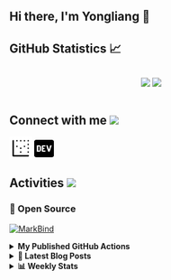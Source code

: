 ## Hi there, I'm Yongliang 👋 

## GitHub Statistics :chart_with_upwards_trend:
<div align="center">
<div style="display: flex; align-items: center; justify-content: center;">

[![](https://github-readme-stats.vercel.app/api?username=tlylt&show_icons=true&theme=tokyonight&hide_border=true&locale=en)](https://github.com/tlylt)
[![](https://github-readme-streak-stats.herokuapp.com/?user=tlylt&theme=tokyonight&hide_border=true)](https://github.com/tlylt)
</div>
</div>

## Connect with me <img src="https://media.giphy.com/media/iY8CRBdQXODJSCERIr/giphy.gif" width="30px">

<a href="https://www.yongliangliu.com/" target="_blank"><img align="center" src="static/site-icon.png" alt="yongliangliu.com" height="40" width="40" /></a>
<a href="https://dev.to/tlylt" target="_blank"><img align="center" src="static/dev-badge.svg" alt="dev.to/tlylt" height="35" width="35" /></a>

## Activities <img src="https://media.giphy.com/media/WUlplcMpOCEmTGBtBW/giphy.gif" width="30">

### 🔭 Open Source

[![MarkBind](https://github-readme-stats.vercel.app/api/pin/?username=markbind&repo=markbind)](https://github.com/MarkBind/markbind)

<details>
<summary> <b> My Published GitHub Actions </b> </summary>

[![install-graphviz](https://github-readme-stats.vercel.app/api/pin/?username=tlylt&repo=install-graphviz)](https://github.com/tlylt/install-graphviz)

[![reposense-action](https://github-readme-stats.vercel.app/api/pin/?username=tlylt&repo=reposense-action)](https://github.com/tlylt/reposense-action)

[![markbin-action](https://github-readme-stats.vercel.app/api/pin/?username=markbind&repo=markbind-action)](https://github.com/MarkBind/markbind-action)

</details>

<details>
<summary> <b>📕 Latest Blog Posts</b> </summary>

<!-- BLOG-POST-LIST:START -->
- [Intermediate GitHub CI Workflow Walk Through](https://www.yongliangliu.com/blog/intermediate-github-ci-workflow-walk-through/)
- [RooFind](https://www.yongliangliu.com/blog/roofind/)
- [Prove that the problem of determining whether a graph is connected is evasive](https://www.yongliangliu.com/blog/prove-graph-check-connected-evasive/)
- [Prove that every sorting algorithm must make at least lg&lpar;n!&rpar; comparisons](https://www.yongliangliu.com/blog/prove-sorting-at-least-lgn/)
- [Automatically add all existing GitHub repo contributors with all-contributors-cli](https://www.yongliangliu.com/blog/all-contributors-cli-recognize-existing/)
<!-- BLOG-POST-LIST:END -->

</details>

<details>
<summary> <b>📊 Weekly Stats</b> </summary>

<!--START_SECTION:waka-->
**🐱 My GitHub Data** 

> 🏆 2,603 Contributions in the Year 2022
 > 
> 📦 264.9 kB Used in GitHub's Storage 
 > 
> 🚫 Not Opted to Hire
 > 
> 📜 111 Public Repositories 
 > 
> 🔑 14 Private Repositories  
 > 
**I'm an Early 🐤** 

```text
🌞 Morning    452 commits    ███████░░░░░░░░░░░░░░░░░░   28.09% 
🌆 Daytime    392 commits    ██████░░░░░░░░░░░░░░░░░░░   24.36% 
🌃 Evening    629 commits    █████████░░░░░░░░░░░░░░░░   39.09% 
🌙 Night      136 commits    ██░░░░░░░░░░░░░░░░░░░░░░░   8.45%

```
📅 **I'm Most Productive on Friday** 

```text
Monday       216 commits    ███░░░░░░░░░░░░░░░░░░░░░░   13.42% 
Tuesday      174 commits    ██░░░░░░░░░░░░░░░░░░░░░░░   10.81% 
Wednesday    216 commits    ███░░░░░░░░░░░░░░░░░░░░░░   13.42% 
Thursday     245 commits    ███░░░░░░░░░░░░░░░░░░░░░░   15.23% 
Friday       288 commits    ████░░░░░░░░░░░░░░░░░░░░░   17.9% 
Saturday     230 commits    ███░░░░░░░░░░░░░░░░░░░░░░   14.29% 
Sunday       240 commits    ███░░░░░░░░░░░░░░░░░░░░░░   14.92%

```


📊 **This Week I Spent My Time On** 

```text
⌚︎ Time Zone: Asia/Singapore

💬 Programming Languages: 
Markdown                 6 hrs 46 mins       █████████░░░░░░░░░░░░░░░░   35.5% 
JavaScript               5 hrs 10 mins       ██████░░░░░░░░░░░░░░░░░░░   27.15% 
YAML                     2 hrs 54 mins       ███░░░░░░░░░░░░░░░░░░░░░░   15.25% 
JSON                     1 hr 33 mins        ██░░░░░░░░░░░░░░░░░░░░░░░   8.15% 
TypeScript               1 hr 16 mins        █░░░░░░░░░░░░░░░░░░░░░░░░   6.71%

```


 Last Updated on 04/05/2022 00:38:35 UTC
<!--END_SECTION:waka-->

</details>
